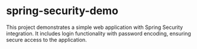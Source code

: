 # spring-security-demo
This project demonstrates a simple web application with Spring Security integration. It includes login functionality with password encoding, ensuring secure access to the application.
